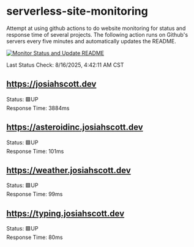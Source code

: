 # serverless-site-monitoring
Attempt at using github actions to do website monitoring for status and response time of several projects. The following action runs on Github's servers every five minutes and automatically updates the README.  

[![Monitor Status and Update README](https://github.com/JosiahSco/serverless-site-monitoring/actions/workflows/monitor.yaml/badge.svg)](https://github.com/JosiahSco/serverless-site-monitoring/actions/workflows/monitor.yaml)

Last Status Check: 8/16/2025, 4:42:11 AM CST

## https://josiahscott.dev
Status: 🟩UP  
Response Time: 3884ms

## https://asteroidinc.josiahscott.dev
Status: 🟩UP  
Response Time: 101ms

## https://weather.josiahscott.dev
Status: 🟩UP  
Response Time: 99ms

## https://typing.josiahscott.dev
Status: 🟩UP  
Response Time: 80ms

